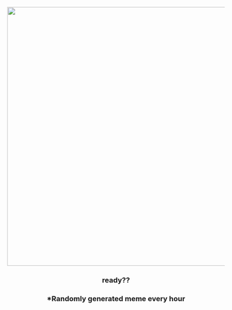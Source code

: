 <p align="center">
        <img src="https://i.redd.it/tfe0fpdchk091.jpg" width="600" height="600">
        </p>
        <h3 align="center">ready??</h3>
        <h3 align="center">*Randomly generated meme every hour</h3>
    